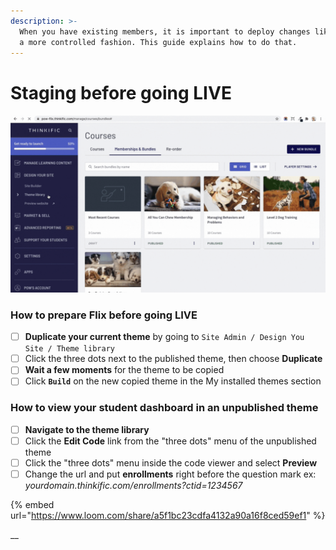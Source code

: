 ```yaml
---
description: >-
  When you have existing members, it is important to deploy changes like this in
  a more controlled fashion. This guide explains how to do that.
---
```


# Staging before going LIVE

![](<../.gitbook/assets/Untitled design (6).gif>)

### How to prepare Flix before going LIVE

* [ ] **Duplicate your current theme** by going to  `Site Admin / Design You Site / Theme library`
* [ ] Click the three dots next to the published theme, then choose **Duplicate**
* [ ] **Wait a few moments** for the theme to be copied
* [ ] Click **`Build`** on the new copied theme in the My installed themes section

### How to view your student dashboard in an unpublished theme

* [ ] **Navigate to the theme library**
* [ ] Click the **Edit Code** link from the "three dots" menu of the unpublished theme
* [ ] Click the "three dots" menu inside the code viewer and select **Preview**
* [ ] Change the url and put **enrollments** right before the question mark ex: _yourdomain.thinkific.com/enrollments?ctid=1234567_

{% embed url="https://www.loom.com/share/a5f1bc23cdfa4132a90a16f8ced59ef1" %}

__

